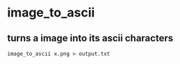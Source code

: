 # image_to_ascii
## turns a image into its ascii characters

```image_to_ascii x.png > output.txt```